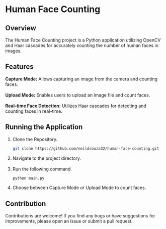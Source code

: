 # Human Face Counting
## Overview
The Human Face Counting project is a Python application utilizing OpenCV and Haar cascades for accurately counting the number of human faces in images.

## Features
**Capture Mode:** Allows capturing an image from the camera and counting faces.</br>  </br>
**Upload Mode:** Enables users to upload an image file and count faces.</br>  </br>
**Real-time Face Detection:** Utilizes Haar cascades for detecting and counting faces in real-time.</br>

## Running the Application

1. Clone the Repository.
   ```bash
   git clone https://github.com/neildsouza32/human-face-counting.git
   ```
2. Navigate to the project directory.  </br>  </br>
3. Run the following command.
   ```bash
   python main.py
   ```
4. Choose between Capture Mode or Upload Mode to count faces.

## Contribution
Contributions are welcome! If you find any bugs or have suggestions for improvements, please open an issue or submit a pull request.

